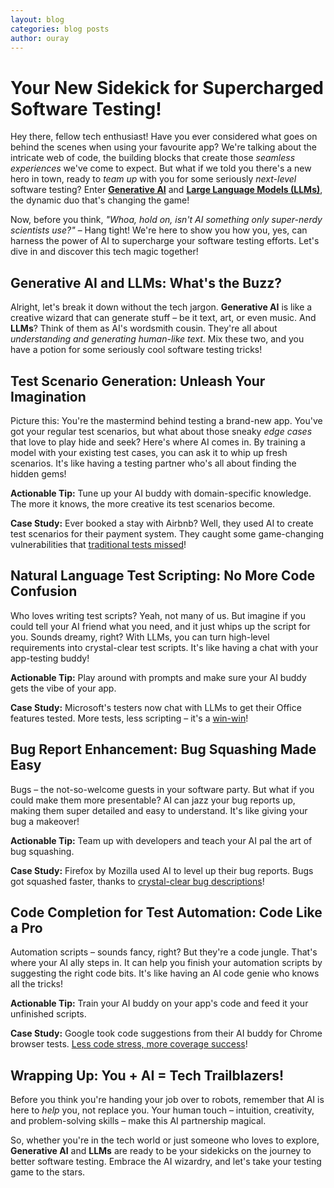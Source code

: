 ```yaml
---
layout: blog
categories: blog posts
author: ouray
---
```

# Your New Sidekick for Supercharged Software Testing!
Hey there, fellow tech enthusiast! Have you ever considered what goes on behind the scenes when using your favourite app? We're talking about the intricate web of code, the building blocks that create those *seamless experiences* we've come to expect. But what if we told you there's a new hero in town, ready to *team up* with you for some seriously *next-level* software testing? Enter [**Generative AI**](https://en.wikipedia.org/wiki/Generative_adversarial_network) and [**Large Language Models (LLMs)**](https://en.wikipedia.org/wiki/Large_language_model), the dynamic duo that's changing the game!

Now, before you think, *"Whoa, hold on, isn't AI something only super-nerdy scientists use?"* – Hang tight! We're here to show you how you, yes, can harness the power of AI to supercharge your software testing efforts. Let's dive in and discover this tech magic together!

## Generative AI and LLMs: What's the Buzz?

Alright, let's break it down without the tech jargon. **Generative AI** is like a creative wizard that can generate stuff – be it text, art, or even music. And **LLMs**? Think of them as AI's wordsmith cousin. They're all about *understanding and generating human-like text*. Mix these two, and you have a potion for some seriously cool software testing tricks!

## Test Scenario Generation: Unleash Your Imagination

Picture this: You're the mastermind behind testing a brand-new app. You've got your regular test scenarios, but what about those sneaky *edge cases* that love to play hide and seek? Here's where AI comes in. By training a model with your existing test cases, you can ask it to whip up fresh scenarios. It's like having a testing partner who's all about finding the hidden gems!

**Actionable Tip:** Tune up your AI buddy with domain-specific knowledge. The more it knows, the more creative its test scenarios become.

**Case Study:** Ever booked a stay with Airbnb? Well, they used AI to create test scenarios for their payment system. They caught some game-changing vulnerabilities that [traditional tests missed](https://en.wikipedia.org/wiki/Software_testing)!

## Natural Language Test Scripting: No More Code Confusion

Who loves writing test scripts? Yeah, not many of us. But imagine if you could tell your AI friend what you need, and it just whips up the script for you. Sounds dreamy, right? With LLMs, you can turn high-level requirements into crystal-clear test scripts. It's like having a chat with your app-testing buddy!

**Actionable Tip:** Play around with prompts and make sure your AI buddy gets the vibe of your app.

**Case Study:** Microsoft's testers now chat with LLMs to get their Office features tested. More tests, less scripting – it's a [win-win](https://en.wikipedia.org/wiki/Win-win_game)!

## Bug Report Enhancement: Bug Squashing Made Easy

Bugs – the not-so-welcome guests in your software party. But what if you could make them more presentable? AI can jazz your bug reports up, making them super detailed and easy to understand. It's like giving your bug a makeover!

**Actionable Tip:** Team up with developers and teach your AI pal the art of bug squashing.

**Case Study:** Firefox by Mozilla used AI to level up their bug reports. Bugs got squashed faster, thanks to [crystal-clear bug descriptions](https://en.wikipedia.org/wiki/Software_bug)!

## Code Completion for Test Automation: Code Like a Pro

Automation scripts – sounds fancy, right? But they're a code jungle. That's where your AI ally steps in. It can help you finish your automation scripts by suggesting the right code bits. It's like having an AI code genie who knows all the tricks!

**Actionable Tip:** Train your AI buddy on your app's code and feed it your unfinished scripts.

**Case Study:** Google took code suggestions from their AI buddy for Chrome browser tests. [Less code stress, more coverage success](https://en.wikipedia.org/wiki/Software_test_coverage)!

## Wrapping Up: You + AI = Tech Trailblazers!

Before you think you're handing your job over to robots, remember that AI is here to *help* you, not replace you. Your human touch – intuition, creativity, and problem-solving skills – make this AI partnership magical.

So, whether you're in the tech world or just someone who loves to explore, **Generative AI** and **LLMs** are ready to be your sidekicks on the journey to better software testing. Embrace the AI wizardry, and let's take your testing game to the stars.
